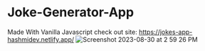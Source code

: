 # Joke-Generator-App
Made With Vanilla Javascript
check out site: https://jokes-app-hashmidev.netlify.app/
![Screenshot 2023-08-30 at 2 59 26 PM](https://github.com/hashmi7917/Joke-Generator-App/assets/38833326/d6d17472-34d6-4036-b7d4-4bcfc21cad4b)
